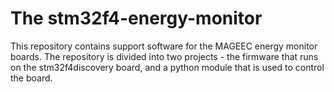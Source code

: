 The stm32f4-energy-monitor
==========================

This repository contains support software for the MAGEEC energy monitor boards. The repository is divided into two projects - the firmware that runs on the stm32f4discovery board, and a python module that is used to control the board.


